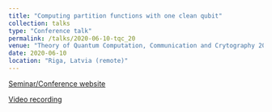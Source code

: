 ```yaml
---
title: "Computing partition functions with one clean qubit"
collection: talks
type: "Conference talk"
permalink: /talks/2020-06-10-tqc_20
venue: "Theory of Quantum Computation, Communication and Crytography 2020"
date: 2020-06-10
location: "Riga, Latvia (remote)"
---
```


[Seminar/Conference website](https://tqc2020.lu.lv/tuesday/)

[Video recording](https://www.youtube.com/watch?v=sc_rWyCVZRY&t=17161s)
